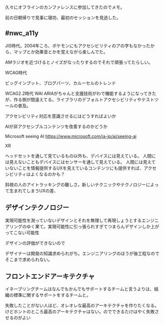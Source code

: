 久々にオフラインのカンファレンスに参加してきたのでメモ。

前の日朝帰りで見事に寝坊、最初のセッションを見逃した。

## #nwc_a11y

JIS時代。2004年ころ、ポケモンにもアクセシビリティのアの字もなかったから、マップとか効果音とかを覚えながら楽しんでた。

AMラジオを近づけるとノイズがなったりするのでそれで頑張ってたらしい。

WCAG時代

ビッグインプット、ブログパーツ、カルーセルのトレンド

WCAG2.2時代 WAI ARIAがちゃんと支援技術がわで機能するようになってきたが、作る側が間違えてる。ライブラリのデフォルトアクセシビリティやテストツールの普及。

アクセシビリティ対応を意識させるにはどうすればよいか

AIが非アクセシブルコンテンツを改善するのかどうか

Microsoft seeing AI
https://www.microsoft.com/ja-jp/ai/seeing-ai

XR

ヘッドセットを通して見ているもの以外も、デバイスには見えている。
人間には見えないこともデバイスにはセンサーを通して見えている。
人間には見えていないことを情報提供するUXを見えているコンテンツにも提供すれば、アクセシビリティはよくなるのかも？

斜視の人のアイトラッキングの難しさ。新しいテクニックやテクノロジーによって生まれてしまうUXの差、


## デザインテクノロジー

実現可能性を測っていないデザインとそれを無理して再現しょうとするエンジニアリングのゆく果て。実現可能性に引っ張られすぎてつまらんデザインしか上がってこない可能性

デザインの評価ができないので

デザイナーは開発の知識求められがち。エンジニアリングのほうが後工程なのでそこまで求められない。

## フロントエンドアーキテクチャ

イネーブリングチームはなんでもかんでもサポートするチームと言うよりは、組織の標準に関するサポートをするチームと。

失敗したことがない人ほど、オレオレな最高のアーキテクチャを作りたくなる。けどホントのところ最高のアーキテクチャはない。のでできるたけはやく失敗させるのがよい
